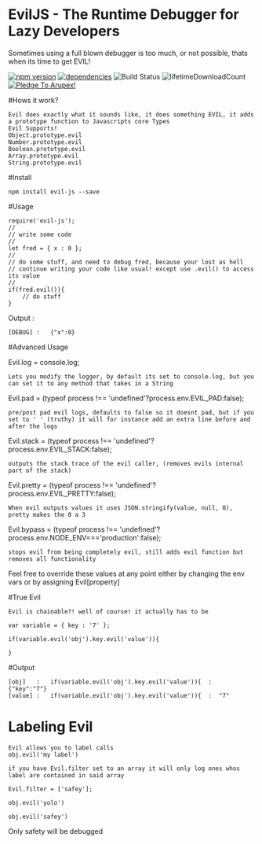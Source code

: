 # EvilJS - The Runtime Debugger for Lazy Developers
Sometimes using a full blown debugger is too much, or not possible, thats when its time to get EVIL!


[![npm version](https://badge.fury.io/js/evil-js.svg)](https://badge.fury.io/js/evil-js)
[![dependencies](https://david-dm.org/arupex/evil-js.svg)](http://github.com/arupex/evil-js)
![Build Status](https://api.travis-ci.org/arupex/evil-js.svg?branch=master) 
![lifetimeDownloadCount](https://img.shields.io/npm/dt/evil-js.svg?maxAge=2592000)
<a href='https://pledgie.com/campaigns/31873'><img alt='Pledge To Arupex!' src='https://pledgie.com/campaigns/31873.png?skin_name=chrome' border='0' ></a>


#Hows it work?
    
    Evil does exactly what it sounds like, it does something EVIL, it adds a prototype function to Javascripts core Types
    Evil Supports!
    Object.prototype.evil
    Number.prototype.evil
    Boolean.prototype.evil
    Array.prototype.evil
    String.prototype.evil


#Install

    npm install evil-js --save
    
#Usage


    require('evil-js'); 
    //
    // write some code
    //
    let fred = { x : 0 };
    //
    // do some stuff, and need to debug fred, because your lost as hell
    // continue writing your code like usual! except use .evil() to access its value
    //
    if(fred.evil()){
        // do stuff
    }
    
Output :

    [DEBUG]	:	{"x":0}
    
    
#Advanced Usage

Evil.log = console.log;
    
    Lets you modify the logger, by default its set to console.log, but you can set it to any method that takes in a String
    
Evil.pad = (typeof process !== 'undefined'?process.env.EVIL_PAD:false);
    
    pre/post pad evil logs, defaults to false so it doesnt pad, but if you set to ' ' (truthy) it will for instance add an extra line before and after the logs
    
Evil.stack = (typeof process !== 'undefined'?process.env.EVIL_STACK:false);
    
    outputs the stack trace of the evil caller, (removes evils internal part of the stack)
    
Evil.pretty = (typeof process !== 'undefined'?process.env.EVIL_PRETTY:false);

    When evil outputs values it uses JSON.stringify(value, null, 0), pretty makes the 0 a 3
    
Evil.bypass = (typeof process !== 'undefined'?process.env.NODE_ENV==='production':false);

    stops evil from being completely evil, still adds evil function but removes all functionality
    
Feel free to override these values at any point either by changing the env vars or by assigning Evil[property]


#True Evil

    Evil is chainable?! well of course! it actually has to be

    var variable = { key : '7' };

    if(variable.evil('obj').key.evil('value')){
    
    }

#Output

    [obj]	:	if(variable.evil('obj').key.evil('value')){	 : 	{"key":"7"}
    [value]	:	if(variable.evil('obj').key.evil('value')){	 : 	"7"


# Labeling Evil
    Evil allows you to label calls
    obj.evil('my label')
    
    if you have Evil.filter set to an array it will only log ones whos label are contained in said array
    
    Evil.filter = ['safey'];
    
    obj.evil('yolo')
    
    obj.evil('safey')
    
Only safety will be debugged